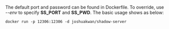The default port and password can be found in Dockerfile. To override, use *--env* to specify **SS_PORT** and **SS_PWD**. The basic usage shows as below:

```
docker run -p 12306:12306 -d joshuakwan/shadow-server
```
